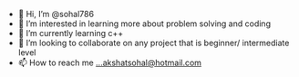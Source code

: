 - 👋 Hi, I’m @sohal786
- 👀 I’m interested in learning more about problem solving and coding
- 🌱 I’m currently learning c++ 
- 💞️ I’m looking to collaborate on any project that is beginner/ intermediate level
- 📫 How to reach me ...akshatsohal@hotmail.com

<!---
sohal786/sohal786 is a ✨ special ✨ repository because its `README.md` (this file) appears on your GitHub profile.
You can click the Preview link to take a look at your changes.
--->
